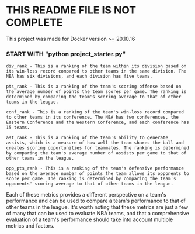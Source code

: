 
# THIS README FILE IS NOT COMPLETE
This project was made for Docker version >= 20.10.16
### START WITH "python project_starter.py"
    
    
    
    div_rank - This is a ranking of the team within its division based on its win-loss record compared to other teams in the same division. The NBA has six divisions, and each division has five teams.

    pts_rank - This is a ranking of the team's scoring offense based on the average number of points the team scores per game. The ranking is determined by comparing the team's scoring average to that of other teams in the league.

    conf_rank - This is a ranking of the team's win-loss record compared to other teams in its conference. The NBA has two conferences, the Eastern Conference and the Western Conference, and each conference has 15 teams.

    ast_rank - This is a ranking of the team's ability to generate assists, which is a measure of how well the team shares the ball and creates scoring opportunities for teammates. The ranking is determined by comparing the team's average number of assists per game to that of other teams in the league.

    opp_pts_rank - This is a ranking of the team's defensive performance based on the average number of points the team allows its opponents to score per game. The ranking is determined by comparing the team's opponents' scoring average to that of other teams in the league.

Each of these metrics provides a different perspective on a team's performance and can be used to compare a team's performance to that of other teams in the league. It's worth noting that these metrics are just a few of many that can be used to evaluate NBA teams, and that a comprehensive evaluation of a team's performance should take into account multiple metrics and factors.